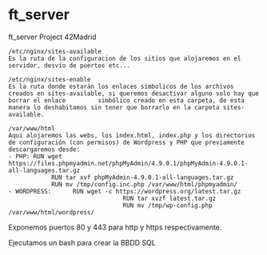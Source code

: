 # ft_server
ft_server Project 42Madrid

    /etc/nginx/sites-available
    Es la ruta de la configuracion de los sitios que alojaremos en el servidor, desvío de puertos etc...

    /etc/nginx/sites-enable
    Es la ruta donde estarán los enlaces simbolicos de los archivos creados en sites-available, si queremos desactivar alguno solo hay que borrar el enlace         simbólico creado en esta carpeta, de esta manera lo deshabitamos sin tener que borrarlo en la carpeta sites-available.

    /var/www/html
    Aqui alojaremos las webs, los índex.html, index.php y los directorios de configuración (con permisos) de Wordpress y PHP que previamente descargaremos desde:
    - PHP: RUN wget https://files.phpmyadmin.net/phpMyAdmin/4.9.0.1/phpMyAdmin-4.9.0.1-all-languages.tar.gz
                RUN tar xvf phpMyAdmin-4.9.0.1-all-languages.tar.gz
                RUN mv /tmp/config.inc.php /var/www/html/phpmyadmin/
    - WORDPRESS:      RUN wget -c https://wordpress.org/latest.tar.gz
                                    RUN tar xvzf latest.tar.gz
                                    RUN mv /tmp/wp-config.php /var/www/html/wordpress/

Exponemos puertos 80 y 443 para http y https respectivamente.

Ejecutamos un bash para crear la BBDD SQL
